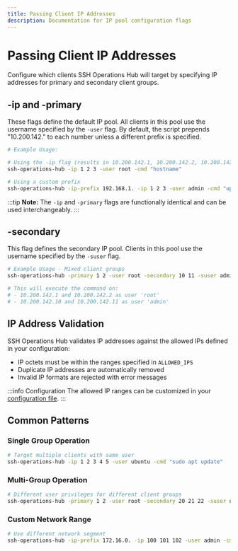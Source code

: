 ```yaml
---
title: Passing Client IP Addresses
description: Documentation for IP pool configuration flags
---
```


# Passing Client IP Addresses

Configure which clients SSH Operations Hub will target by specifying IP addresses for primary and secondary client
groups.

## -ip and -primary

These flags define the default IP pool. All clients in this pool use the username specified by the `-user` flag. By
default, the script prepends "10.200.142." to each number unless a different prefix is specified.

```bash
# Example Usage:

# Using the -ip flag (results in 10.200.142.1, 10.200.142.2, 10.200.142.3)
ssh-operations-hub -ip 1 2 3 -user root -cmd "hostname"

# Using a custom prefix
ssh-operations-hub -ip-prefix 192.168.1. -ip 1 2 3 -user admin -cmd "uptime"
```

:::tip
**Note:** The `-ip` and `-primary` flags are functionally identical and can be used interchangeably.
:::

## -secondary

This flag defines the secondary IP pool. Clients in this pool use the username specified by the `-suser` flag.

```bash
# Example Usage - Mixed client groups
ssh-operations-hub -primary 1 2 -user root -secondary 10 11 -suser admin -cmd "df -h"

# This will execute the command on:
# - 10.200.142.1 and 10.200.142.2 as user 'root'
# - 10.200.142.10 and 10.200.142.11 as user 'admin'
```

## IP Address Validation

SSH Operations Hub validates IP addresses against the allowed IPs defined in your configuration:

- IP octets must be within the ranges specified in `ALLOWED_IPS`
- Duplicate IP addresses are automatically removed
- Invalid IP formats are rejected with error messages

:::info Configuration
The allowed IP ranges can be customized in your [configuration file](../configuration.md).
:::

## Common Patterns

### Single Group Operation

```bash
# Target multiple clients with same user
ssh-operations-hub -ip 1 2 3 4 5 -user ubuntu -cmd "sudo apt update"
```

### Multi-Group Operation

```bash
# Different user privileges for different client groups
ssh-operations-hub -primary 1 2 -user root -secondary 20 21 22 -suser ubuntu -cmd "whoami"
```

### Custom Network Range

```bash
# Use different network segment
ssh-operations-hub -ip-prefix 172.16.0. -ip 100 101 102 -user admin -cmd "ping -c 1 google.com"
```
